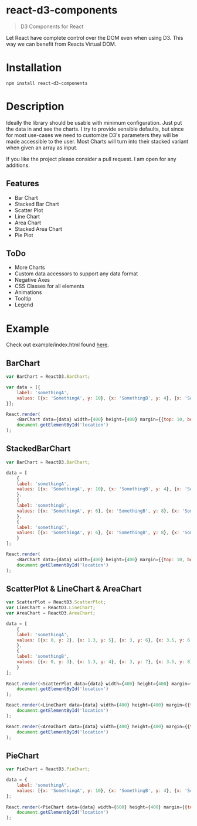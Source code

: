 # react-d3-components

> D3 Components for React

Let React have complete control over the DOM even when using D3. This way we can benefit from Reacts Virtual DOM.

Installation
============
```
npm install react-d3-components
```

Description
===========
Ideally the library should be usable with minimum configuration. Just put the data in and see the charts.
I try to provide sensible defaults, but since for most use-cases we need to customize D3's parameters they will be made accessible to the user. Most Charts will turn into their stacked variant when given an array as input.

If you like the project please consider a pull request. I am open for any additions.

Features
--------
* Bar Chart
* Stacked Bar Chart
* Scatter Plot
* Line Chart
* Area Chart
* Stacked Area Chart
* Pie Plot

ToDo
----
* More Charts
* Custom data accessors to support any data format
* Negative Axes
* CSS Classes for all elements
* Animations
* Tooltip
* Legend

Example
=======
Check out example/index.html found [here](http://codesuki.github.io/react-d3-components/example.html).

BarChart
--------
```javascript
var BarChart = ReactD3.BarChart;

var data = [{
    label: 'somethingA',
    values: [{x: 'SomethingA', y: 10}, {x: 'SomethingB', y: 4}, {x: 'SomethingC', y: 3}]
}];

React.render(
    <BarChart data={data} width={400} height={400} margin={{top: 10, bottom: 50, left: 50, right: 10}}/>,
    document.getElementById('location')
);
```

StackedBarChart
--------
```javascript
var BarChart = ReactD3.BarChart;

data = [
    {
    label: 'somethingA',
    values: [{x: 'SomethingA', y: 10}, {x: 'SomethingB', y: 4}, {x: 'SomethingC', y: 3}]
    },
    {
    label: 'somethingB',
    values: [{x: 'SomethingA', y: 6}, {x: 'SomethingB', y: 8}, {x: 'SomethingC', y: 5}]
    },
    {
    label: 'somethingC',
    values: [{x: 'SomethingA', y: 6}, {x: 'SomethingB', y: 8}, {x: 'SomethingC', y: 5}]
    }
];

React.render(
    <BarChart data={data} width={400} height={400} margin={{top: 10, bottom: 50, left: 50, right: 10}}/>,
    document.getElementById('location')
);
```

ScatterPlot & LineChart & AreaChart
-----------------------------------
```javascript
var ScatterPlot = ReactD3.ScatterPlot;
var LineChart = ReactD3.LineChart;
var AreaChart = ReactD3.AreaChart;

data = [
    {
    label: 'somethingA',
    values: [{x: 0, y: 2}, {x: 1.3, y: 5}, {x: 3, y: 6}, {x: 3.5, y: 6.5}, {x: 4, y: 6}, {x: 4.5, y: 6}, {x: 5, y: 7}, {x: 5.5, y: 8}]
    },
    {
    label: 'somethingB',
    values: [{x: 0, y: 3}, {x: 1.3, y: 4}, {x: 3, y: 7}, {x: 3.5, y: 8}, {x: 4, y: 7}, {x: 4.5, y: 7}, {x: 5, y: 7.8}, {x: 5.5, y: 9}]
    }
];
   
React.render(<ScatterPlot data={data} width={400} height={400} margin={{top: 10, bottom: 50, left: 50, right: 10}}/>,
    document.getElementById('location')
);

React.render(<LineChart data={data} width={400} height={400} margin={{top: 10, bottom: 50, left: 50, right: 10}}/>,
    document.getElementById('location')
);

React.render(<AreaChart data={data} width={400} height={400} margin={{top: 10, bottom: 50, left: 50, right: 10}}/>,
    document.getElementById('location')
);
```

PieChart
--------
```javascript
var PieChart = ReactD3.PieChart;

data = {
    label: 'somethingA',
    values: [{x: 'SomethingA', y: 10}, {x: 'SomethingB', y: 4}, {x: 'SomethingC', y: 3}]
};
    
React.render(<PieChart data={data} width={600} height={400} margin={{top: 10, bottom: 10, left: 100, right: 100}}/>,
    document.getElementById('location')
);
```
   
